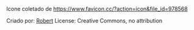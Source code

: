 Icone coletado de https://www.favicon.cc/?action=icon&file_id=978568

Criado por: [Robert](https://www.favicon.cc/?action=icon_list&user_id=661339)
License: Creative Commons, no attribution